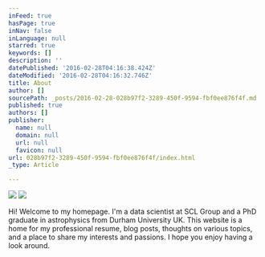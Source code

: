 ```yaml
---
inFeed: true
hasPage: true
inNav: false
inLanguage: null
starred: true
keywords: []
description: ''
datePublished: '2016-02-28T04:16:38.424Z'
dateModified: '2016-02-28T04:16:32.746Z'
title: About
author: []
sourcePath: _posts/2016-02-28-028b97f2-3289-450f-9594-fbf0ee876f4f.md
published: true
authors: []
publisher:
  name: null
  domain: null
  url: null
  favicon: null
url: 028b97f2-3289-450f-9594-fbf0ee876f4f/index.html
_type: Article

---
```

![](https://s3-us-west-2.amazonaws.com/the-grid-img/p/1f378d64d28585902e5cf4c479e6975d3307b90b.jpg)
![](https://the-grid-user-content.s3-us-west-2.amazonaws.com/a7d67b80-5c47-461f-b88b-fbf8b3c0d896.JPG)

Hi! Welcome to my homepage. I'm a data scientist at SCL Group and a PhD graduate in astrophysics from Durham University UK. This website is a home for my professional resume, blog posts, thoughts on various topics, and a place to share my interests and passions. I hope you enjoy having a look around.